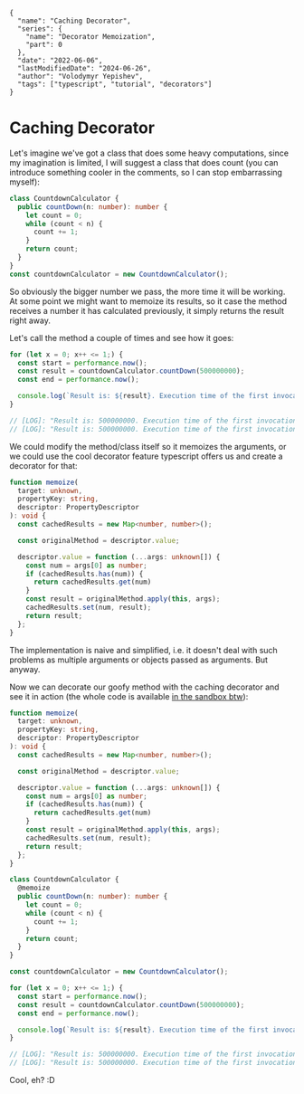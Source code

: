 ```ic-metadata
{
  "name": "Caching Decorator",
  "series": {
    "name": "Decorator Memoization",
    "part": 0
  },
  "date": "2022-06-06",
  "lastModifiedDate": "2024-06-26",
  "author": "Volodymyr Yepishev",
  "tags": ["typescript", "tutorial", "decorators"]
}
```

# Caching Decorator

Let's imagine we've got a class that does some heavy computations, since my imagination is limited, I will suggest a class that does count (you can introduce something cooler in the comments, so I can stop embarrassing myself):

```typescript
class CountdownCalculator {
  public countDown(n: number): number {
    let count = 0;
    while (count < n) {
      count += 1;
    }
    return count;
  }
}
const countdownCalculator = new CountdownCalculator();
```

So obviously the bigger number we pass, the more time it will be working. At some point we might want to memoize its results, so it case the method receives a number it has calculated previously, it simply returns the result right away.

Let's call the method a couple of times and see how it goes:

```typescript
for (let x = 0; x++ <= 1;) {
  const start = performance.now();
  const result = countdownCalculator.countDown(500000000);
  const end = performance.now();

  console.log(`Result is: ${result}. Execution time of the first invocation: ${end - start} ms`);
}

// [LOG]: "Result is: 500000000. Execution time of the first invocation: 157.19999992847443 ms" 
// [LOG]: "Result is: 500000000. Execution time of the first invocation: 156 ms"
```

We could modify the method/class itself so it memoizes the arguments, or we could use the cool decorator feature typescript offers us and create a decorator for that:

```typescript
function memoize(
  target: unknown,
  propertyKey: string,
  descriptor: PropertyDescriptor
): void {
  const cachedResults = new Map<number, number>();

  const originalMethod = descriptor.value;

  descriptor.value = function (...args: unknown[]) {
    const num = args[0] as number;
    if (cachedResults.has(num)) {
      return cachedResults.get(num)
    }
    const result = originalMethod.apply(this, args);
    cachedResults.set(num, result);
    return result;
  };
}
```

The implementation is naive and simplified, i.e. it doesn't deal with such problems as multiple arguments or objects passed as arguments. But anyway.

Now we can decorate our goofy method with the caching decorator and see it in action (the whole code is available [in the sandbox btw](https://www.typescriptlang.org/play?#code/GYVwdgxgLglg9mABAWwKbLjAXqgFAWAChFEoBDAJwHNUoAuRcAazDgHcwAaIkgBwri9UFKAE8A0qlEMAzlAowwVbsUQATVDIgLeUOBQYAFAUJGiAIpu0xd+ogEoGAN0xrEAbx6IICOd7IQABaoagBKmiAANlAyiAC8iGCobIgAsmS8ADxgIMgARsKcibkFFAB8uPYA3ERePmB++jBUimSRqbSBcG4JGlo6ehQAdE5tIKg1hF591rbDo5Hj8YigkLAIiLhD25RUMgzMrBwA2gC69h5eJPV+OcjLuzLHAAyniGSxd6WTJCQwwJsIAFgmEItEZENAh9cHd7BdPKpfogKLQQBQkECgiFwjIojEhjQoDDcvYrogAL5km5QZFgmkJJotMBtDpQLpqIYZXiRUS4NkwGRFR7VKnA7F0iEyWjE5BFFG46IixG0qBopDyvE-CmTSlTQgQSIfWIAYTg4CganYYGNbQgUTIg0uqgAAmgMNhUF5eCA8pEYBBvGawFBzFaYQwvsJHMV8sInUjIrRA+bls8tSQ2IEYInAUGaZlEvCydc84gANQJACM6YpZJRqvRyeDWt1uqI1KbFqtNsidsNjoSSRSpvNlo4Pb7Dv0lUmRGA+k2iZpAA9U1VEMuy2XEJkq1Ui6oO3JKPTEKZ5xRkGRIKghkcZ3VfDSNdFlj5R93bfbBkN38HQxwuAAKzPKBYGgUqJYNDSqBgD0Z7CBeV43ne7APnqUEyHAiZDJEcBULgAAGOJ4ogAoMAAJO4L5QOSQyIAAosuqB2usSCwGgiBwACbKoCsMAUH4iguECbGUe4sFuAAtIgx4iOSKAyIRSptnqRBAA)):

```typescript
function memoize(
  target: unknown,
  propertyKey: string,
  descriptor: PropertyDescriptor
): void {
  const cachedResults = new Map<number, number>();

  const originalMethod = descriptor.value;

  descriptor.value = function (...args: unknown[]) {
    const num = args[0] as number;
    if (cachedResults.has(num)) {
      return cachedResults.get(num)
    }
    const result = originalMethod.apply(this, args);
    cachedResults.set(num, result);
    return result;
  };
}

class CountdownCalculator {
  @memoize
  public countDown(n: number): number {
    let count = 0;
    while (count < n) {
      count += 1;
    }
    return count;
  }
}

const countdownCalculator = new CountdownCalculator();

for (let x = 0; x++ <= 1;) {
  const start = performance.now();
  const result = countdownCalculator.countDown(500000000);
  const end = performance.now();

  console.log(`Result is: ${result}. Execution time of the first invocation: ${end - start} ms`);
}

// [LOG]: "Result is: 500000000. Execution time of the first invocation: 156.40000009536743 ms" 
// [LOG]: "Result is: 500000000. Execution time of the first invocation: 0 ms" 
```

Cool, eh? :D